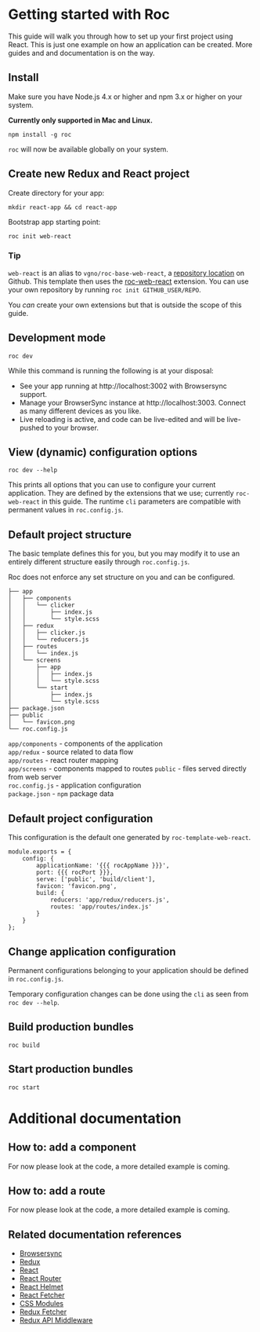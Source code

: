 # Getting started with Roc

This guide will walk you through how to set up your first project using React. This is just one example on how an application can be created. More guides and and documentation is on the way.

## Install
Make sure you have Node.js 4.x or higher and npm 3.x or higher on your system.

__Currently only supported in Mac and Linux.__

```
npm install -g roc
```
`roc` will now be available globally on your system.

## Create new Redux and React project
Create directory for your app:
```
mkdir react-app && cd react-app
```
Bootstrap app starting point:
```
roc init web-react
```
### Tip
`web-react` is an alias to `vgno/roc-base-web-react`, a [repository location](https://github.com/vgno/roc-template-web-react) on Github. This template then uses the [roc-web-react](https://github.com/vgno/roc-web-react) extension. You can use your own repository by running `roc init GITHUB_USER/REPO`.

You _can_ create your own extensions but that is outside the scope of this guide.

## Development mode
```
roc dev
```
While this command is running the following is at your disposal:
- See your app running at http://localhost:3002 with Browsersync support.
- Manage your BrowserSync instance at http://localhost:3003. Connect as many different devices as you like.
- Live reloading is active, and code can be live-edited and will be live-pushed to your browser.

## View (dynamic) configuration options
```
roc dev --help
```

This prints all options that you can use to configure your current application. They are defined by the extensions that we use; currently `roc-web-react` in this guide. The runtime `cli` parameters are compatible with permanent values in `roc.config.js`.

## Default project structure
The basic template defines this for you, but you may modify it to use an entirely different structure easily through `roc.config.js`.

Roc does not enforce any set structure on you and can be configured.
```
├── app
│   ├── components
│   │   └── clicker
│   │       ├── index.js
│   │       └── style.scss
│   ├── redux
│   │   ├── clicker.js
│   │   └── reducers.js
│   ├── routes
│   │   └── index.js
│   └── screens
│       ├── app
│       │   ├── index.js
│       │   └── style.scss
│       └── start
│           ├── index.js
│           └── style.scss
├── package.json
├── public
│   └── favicon.png
└── roc.config.js

```

`app/components` - components of the application  
`app/redux` - source related to data flow  
`app/routes` - react router mapping  
`app/screens` - components mapped to routes
`public` - files served directly from web server  
`roc.config.js` - application configuration  
`package.json` - `npm` package data

## Default project configuration
This configuration is the default one generated by `roc-template-web-react`.
```
module.exports = {
    config: {
        applicationName: '{{{ rocAppName }}}',
        port: {{{ rocPort }}},
        serve: ['public', 'build/client'],
        favicon: 'favicon.png',
        build: {
            reducers: 'app/redux/reducers.js',
            routes: 'app/routes/index.js'
        }
    }
};
```

## Change application configuration
Permanent configurations belonging to your application should be defined in `roc.config.js`.

Temporary configuration changes can be done using the `cli` as seen from `roc dev --help`.

## Build production bundles
```
roc build
```

## Start production bundles
```
roc start
```

# Additional documentation

## How to: add a component
For now please look at the code, a more detailed example is coming.

## How to: add a route
For now please look at the code, a more detailed example is coming.

## Related documentation references
- [Browsersync](browsersync.io)
- [Redux](https://github.com/rackt/redux)
- [React](https://facebook.github.io/react/)
- [React Router](https://github.com/rackt/react-router)
- [React Helmet](https://github.com/nfl/react-helmet)
- [React Fetcher](https://github.com/markdalgleish/react-fetcher)
- [CSS Modules](https://github.com/css-modules/css-modules)
- [Redux Fetcher](https://github.com/vgno/redux-fetcher)
- [Redux API Middleware](https://github.com/vgno/redux-api-middleware)
